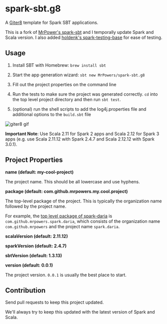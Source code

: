 # spark-sbt.g8

A [Giter8](https://github.com/foundweekends/giter8) template for Spark SBT applications.

This is a fork of [MrPower's spark-sbt](https://github.com/MrPowers/spark-sbt.g8) and I temporally update Spark and Scala version.
I also added [holdenk's spark-testing-base](https://github.com/holdenk/spark-testing-base) for ease of testing.

## Usage

1. Install SBT with Homebrew: `brew install sbt`

2. Start the app generation wizard: `sbt new MrPowers/spark-sbt.g8`

3. Fill out the project properties on the command line

4. Run the tests to make sure the project was generated correctly.  `cd` into the top level project directory and then run `sbt test`.

5. (optional) run the shell scripts to add the log4j.properties file and additional options to the `build.sbt` file

![giter8 gif](giter8.gif "giter8 Screenshot")

**Important Note**: Use Scala 2.11 for Spark 2 apps and Scala 2.12 for Spark 3 apps (e.g. use Scala 2.11.12 with Spark 2.4.7 and Scala 2.12.12 with Spark 3.0.1).

## Project Properties

**name (default: my-cool-project)**

The project name.  This should be all lowercase and use hyphens.

**package (default: com.github.mrpowers.my.cool.project)**

The top-level package of the project.  This is typically the organization name followed by the project name.

For example, the [top level package of spark-daria](https://github.com/MrPowers/spark-daria/blob/master/src/main/scala/com/github/mrpowers/spark/daria/sql/ColumnExt.scala#L1) is `com.github.mrpowers.spark.daria`, which consists of the organization name `com.github.mrpowers` and the project name `spark.daria`.

**scalaVersion (default: 2.11.12)**

**sparkVersion (default: 2.4.7)**

**sbtVersion (default: 1.3.13)**

**version (default: 0.0.1)**

The project version.  `0.0.1` is usually the best place to start.

## Contribution

Send pull requests to keep this project updated.

We'll always try to keep this updated with the latest version of Spark and Scala.
